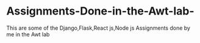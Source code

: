 # Assignments-Done-in-the-Awt-lab-
This are some of the Django,Flask,React js,Node js Assignments done by me in the Awt lab 
